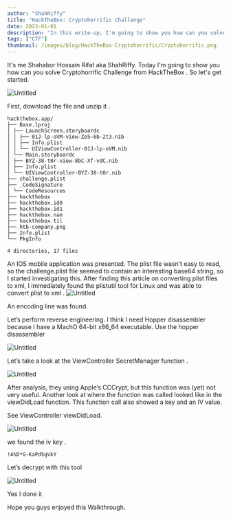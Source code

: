```yaml
---
author: "ShahRiffy"
title: "HackTheBox: Cryptohorrific Challenge"
date: 2023-01-01
description: "In this write-up, I'm going to show you how can you solve Cryptohorrific Challenge from HackTheBox."
tags: ["CTF"]
thumbnail: /images/blog/HackTheBox-Cryptohorrific/Cryptohorrific.png
---
```



It's me Shahabor Hossain Rifat aka ShahRiffy. Today I'm going to show you how can you solve Cryptohorrific Challenge from HackTheBox . So let's get started.

![Untitled](/images/blog/HackTheBox-Cryptohorrific/1.png)

First, download the file and unzip it .

```
hackthebox.app/ 
├── Base.lproj 
│ ├── LaunchScreen.storyboardc 
│ │ ├── 01J-lp-oVM-view-Ze5–6b-2t3.nib 
│ │ ├── Info.plist 
│ │ └── UIViewController-01J-lp-oVM.nib 
│ └── Main.storyboardc 
│ ├── BYZ-38-t0r-view-8bC-Xf-vdC.nib 
│ ├── Info.plist 
│ └── UIViewController-BYZ-38-t0r.nib 
├── challenge.plist 
├── _CodeSignature 
│ └── CodeResources 
├── hackthebox 
├── hackthebox.id0 
├── hackthebox.id1 
├── hackthebox.nam 
├── hackthebox.til 
├── htb-company.png 
├── Info.plist 
└── PkgInfo 
 
4 directories, 17 files
```

An IOS mobile application was presented. The plist file wasn’t easy to read, so the challenge.plist file seemed to contain an interesting base64 string, so I started investigating this. After finding this article on converting plist files to xml, I immediately found the plistutil tool for Linux and was able to convert plist to xml .
![Untitled](/images/blog/HackTheBox-Cryptohorrific/2.png)

An encoding line was found.

Let’s perform reverse engineering. I think I need Hopper disassembler because I have a MachO 64-bit x86_64 executable. Use the hopper disassembler

![Untitled](/images/blog/HackTheBox-Cryptohorrific/3.png)

Let’s take a look at the ViewController SecretManager function .

![Untitled](/images/blog/HackTheBox-Cryptohorrific/4.png)

After analysis, they using Apple’s CCCrypt, but this function was (yet) not very useful. Another look at where the function was called looked like in the viewDidLoad function. This function call also showed a key and an IV value.

See ViewController viewDidLoad.

![Untitled](/images/blog/HackTheBox-Cryptohorrific/5.png)

we found the iv key .

```
!A%D*G-KaPdSgVkY
```

Let’s decrypt with this tool

![Untitled](/images/blog/HackTheBox-Cryptohorrific/6.png)

Yes I done it

Hope you guys enjoyed this Walkthrough.
